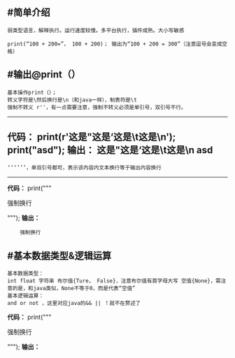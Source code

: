 #简单介绍<br> 
---------------------------------------------------------
    弱类型语言，解释执行。运行速度较慢。多平台执行，插件成熟。大小写敏感
    
    print(“100 + 200=”， 100 + 200)； 输出为“100 + 200 = 300”（注意逗号会变成空格）
    
#输出@print（）<br> 
---------------------------------------------------------
    基本操作print（）；
    转义字符是\然后换行是\n（和java一样），制表符是\t
    强制不转义 r''，有一点需要注意，强制不转义必须是单引号，双引号不行。
    
---------------------------------------------------------
**代码：**
print(r'这是"这是‘这是\t这是\n');
print("asd");
**输出：**
这是"这是‘这是\t这是\n
asd
---------------------------------------------------------
    ‘‘‘’’’，单双引号都可，表示该内容内文本换行等于输出内容换行
---------------------------------------------------------
**代码：**
print("""


强制换行


""");
**输出：**



        强制换行


#基本数据类型&逻辑运算<br>
---------------------------------------------------------
    基本数据类型：
    int float 字符串 布尔值{Ture， False}，注意布尔值有首字母大写 空值{None}，需注意的是，和java类似，None不等于0，而是代表“空值”
    基本逻辑运算：
    and or not ，这里对应java的&& || ！就不在赘述了
**代码：**
print("""


强制换行


""");
**输出：**
